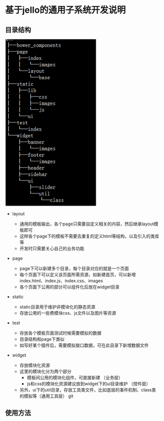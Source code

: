 # 基于jello的通用子系统开发说明

## 目录结构

<img src="./static/lib/images/tree.png" height="542" width="296">

* layout
	* 通用的模板输出，各个page只需要自定义相关的内容，然后继承layout模板即可
	* 这样各个page下的模板不需要去重复的定义html等结构，以及引入的类库等
	* 开发时只需要关心自己的业务功能

* page
	* page下可以新建多个目录，每个目录对应的就是一个页面
	* 每个页面下可以定义该页面所需资源，如新建首页，可以新增index.html、index.js、index.css、images
	* 各个页面下公用的部分可以组件化后放在widget目录

* static
	* static目录用于维护非模块化的静态资源
	* 存放公用的一些费模块css、js文件以及图片等资源

* test
	* 存放各个模板页面测试时候需要模拟的数据
	* 目录结构和page下类似
	* 如写好某个插件后，需要模拟接口数据，可在此目录下新增数据文件

* widget
	* 存放模块化资源 
	* 这里的模块化分为两个部分
		* 模板间公用的模块化组件，可直接新建 （业务层）
		* js和css的模块化资源建议放到widget下的ui目录维护 （控件层）
	* 另外，ui下的util目录，存放工具类文件，比如底层的事件机制、class类的模拟等（通用工具层）
git

## 使用方法